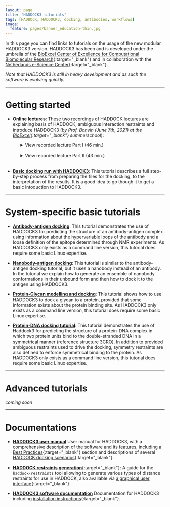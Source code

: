 ```yaml
---
layout: page
title: "HADDOCK3 tutorials"
tags: [HADDOCK, HADDOCK3, docking, antibodies, workflows]
image:
  feature: pages/banner_education-thin.jpg
---
```

In this page you can find links to tutorials on the usage of the new modular HADDOCK3 version. HADDOCK3 has been and is developed under
the umbrella of the [BioExcel Center of Excellence for Computational Biomolecular Research](https://www.bioexcel.eu){:target="_blank"} and in collaboration with the [Netherlands e-Science Center](https://www.esciencecenter.nl/){:target="_blank"}. 

_Note that HADDOCK3 is still in heavy development and as such the software is evolving quickly._

<hr>

# Getting started

* **Online lectures**:
  These two recordings of HADDOCK lectures are explaining basis of HADDOCK, ambiguous interaction restraints and introduce HADDOCK3 (*by Prof. Bonvin (June 7th, 2021) at the [BioExcel](https://www.bioexcel.eu){:target="_blank"} summerschool*):

  <ul>
  <details>
  <summary>View recorded lecture Part I (46 min.)
  </summary>
    <iframe width="560" height="315" src="https://www.youtube.com/embed/N2Sr4qtRKhs" title="YouTube video player" frameborder="0" allow="accelerometer; autoplay; clipboard-write; encrypted-media; gyroscope; picture-in-picture" allowfullscreen></iframe> 
  </details>
  <br>
  </ul>
  <ul>
  <details>
  <summary>View recorded lecture Part II (43 min.)
  </summary>
     <iframe width="560" height="315" src="https://www.youtube.com/embed/qpx6bQZhWrU" title="YouTube video player" frameborder="0" allow="accelerometer; autoplay; clipboard-write; encrypted-media; gyroscope; picture-in-picture" allowfullscreen></iframe>
  </details>
  <br>
  </ul>

* [**Basic docking run with HADDOCK3**](/education/HADDOCK3/HADDOCK3-antibody-antigen):
  This tutorial describes a full step-by-step process from preparing the files for the docking, to the interpretation of the results. It is a good idea to go though it to get a basic intoduction to HADDOCK3.

<hr>

# System-specific basic tutorials

* [**Antibody-antigen docking**](/education/HADDOCK3/HADDOCK3-antibody-antigen):
  This tutorial demonstrates the use of HADDOCK3 for predicting the structure of an antibody-antigen complex using information
  about the hypervariable loops of the antibody and a loose definition of the epitope determined through NMR experiments.
  As HADDOCK3 only exists as a command line version, this tutorial does require some basic Linux expertise.

* [**Nanobody-antigen docking**](/education/HADDOCK3/HADDOCK3-nanobody-antigen):
  This tutorial is similar to the antibody-antigen docking tutorial, but it uses a nanobody instead of an antibody. In the tutorial we explain how to generate an ensemble of nanobody conformations in their unbound form and then how to dock it to the antigen using HADDOCK3.

* [**Protein-Glycan modelling and docking**](/education/HADDOCK3/HADDOCK3-protein-glycan):
  This tutorial shows how to use HADDOCK3 to dock a glycan to a protein, provided that some information exists about the protein binding site.
  As HADDOCK3 only exists as a command line version, this tutorial does require some basic Linux expertise.

* [**Protein-DNA docking tutorial**](/education/HADDOCK3/HADDOCK3-protein-DNA-basic):
  This tutorial demonstrates the use of Haddock3 for predicting the structure of a protein-DNA complex in which two protein units bind 
  to the double-stranded DNA in a symmetrical manner (reference structure [3CRO](https://www.rcsb.org/structure/3CRO)).
  In addition to provided ambiguous restraints used to drive the docking, symmetry restraints are also defined to enforce symmetrical binding to the protein.
  As HADDOCK3 only exists as a command line version, this tutorial does require some basic Linux expertise.

<hr>

# Advanced tutorials

*coming soon*

<hr>

# Documentations

* [**HADDOCK3 user manual**](https://www.bonvinlab.org/haddock3-user-manual/)
  User manual for HADDOCK3, with a comprehensive description of the software and its features, including a [Best Practices](https://www.bonvinlab.org/haddock3-user-manual/bpg.html){:target="_blank"} section and descriptions of several [HADDOCK docking scenarios](https://www.bonvinlab.org/haddock3-user-manual/docking_scenarios.html){:target="_blank"}.

* [**HADDOCK restraints generation**](https://www.bonvinlab.org/haddock-restraints/home.html){:target="_blank"}:
  A guide for the `haddock-restraints` tool allowing to generate various types of distance restraints for use in HADDOCK, also available via [a graphical user interface](http://wenmr.science.uu.nl/haddock-restraints){:target="_blank"}.

* [**HADDOCK3 software documentation**](https://www.bonvinlab.org/haddock3)
  Documentation for HADDOCK3 including [installation instructions](https://www.bonvinlab.org/haddock3/INSTALL.html){:target="_blank"}.